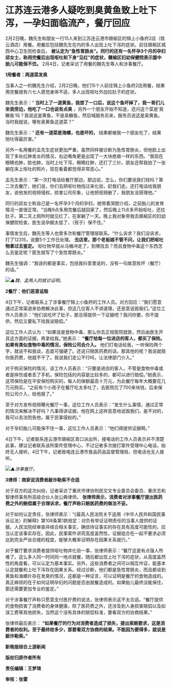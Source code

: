 # 江苏连云港多人疑吃到臭黄鱼致上吐下泻，一孕妇面临流产，餐厅回应

2月2日晚，魏先生和朋友一行15人来到江苏连云港市赣榆区的锦上小鱼府2店（桂云酒店）用餐。用餐后包括魏先生在内的多人出现上吐下泻的症状。前往赣榆区城西中心卫生院检查后，
**被认定为“急性胃肠炎”。同行的还有一名怀孕3个月的孕妇邱女士，称用完餐后出现呕吐和下身“见红”的症状，赣榆区妇幼保健院表示腹中胎儿可能保不住。**
2月4日，记者采访了用餐的魏先生等人和涉事餐厅。

**1用餐者：两道菜发臭**

当事人之一的魏先生介绍，2月2日晚，他们15个人前往锦上小鱼府2店用餐，结果用完餐就有六七人感觉身体不适，多人出现呕吐外加拉肚子的症状。

魏先生表示：“ **当时上了一道黄鱼，我尝了一口后，说这个鱼坏掉了，我一哥们儿坐我旁边，他吃了一口也说有点臭**
，另外一个朋友开始不知道，还问这个菜是‘臭鳜鱼’吗？我说这是黄鱼，不是臭鳜鱼，然后喊服务员来，服务员说这是臭黄鱼。当时我就说，哪有臭黄鱼这道菜？”

魏先生表示：“ **还有一道菜是海螺，也是坏的，** 结果都被我一个朋友吃了，结果他吐得最厉害。”

另外一名用餐的孟先生症状更加严重，虽然同样被诊断为急性胃肠炎，但他脸上出现了多处红肿发炎的情况，右边嘴角更是出现了一大块疤痕一样的东西。“我现在眼睛也肿，脸也肿。当时上吐下泻，眼睛红肿，还打了三针。朋友还帮我拍了一张躺在床上呕吐的照片，现在看着都觉得非常恶心。”

孟先生表示：“第一次打电话给餐厅那边，那边说，怎么，你们要讹我们钱吗？第二次去餐厅，她们说，你们去把呕吐物找过来化验，赶我们走。还打电话给我朋友，说他发的视频侵权，损害公司形象，让他把视频删了，我朋友没搭理他。”

同行的邱女士称自己是一名怀孕3个月的孕妇，她带着哭腔介绍，之前胎儿的发育情况一直很正常。“当晚9点多用完餐后就回家了，然后晚上11点多开始呕吐，还拉肚子。第二天上厕所时就见红了，在家躺了一天。晚上我对象带我去赣榆区的妇幼保健院检查，医生说孕酮太低了，（孩子）保不住。”

事情发生后，魏先生等人也曾多次和餐厅管理层联系。“什么诉求？我们没诉求，打了12315，说要5个工作日处理。
**去店里，那个老板娘不管不问，让我们把呕吐物拿过去鉴定。**
呕吐物早就从马桶冲走了，到哪找去？而且食物中毒这个东西怎么去鉴定呢？医生就写了个急性胃肠炎。”

魏先生强调：“我说的都是事实，包括我抖音里说的，没有一句故意败坏（餐厅）的话。”

![](https://inews.gtimg.com/newsapp_bt/0/15645450941/1000)_▲魏、孟两人的就诊证明。_

**2餐厅：他们恶意诋毁**

4日下午，记者联系上了涉事餐厅锦上小鱼府的工作人员。对方回应：“我们愿意通过正常渠道来协商解决此事，但这几位客人不讲道理，还恶意诋毁我们。”这位工作人员表示：“他们说吃坏了肚子，那总得提供一下证据吧？我问你要，你不提供，然后又要私下找我谈赔偿。”

这位工作人员认为：“如果说是食物中毒，那么你去正规医院就医，然后由医生开具这方面的证据，再拿给我。”她表示：
**“餐厅给每一位进店的客人，都买了保险。如果有类似食物中毒的情况，保险公司会介入。**
他们打电话给我，一听保险两个字，就说不和我谈，态度可强硬了。还说只赔医药费的话，那其他的呢？我说就赔你医药费，他就不干了。我说我们走公不行吗，让法律部门介入。”

对于购买保险的情况，该工作人员表示：“只要是进店的客人，不管是食物中毒或者是摔伤或者丢了手机，保险包括的内容是比较多的，都可以进行赔偿。”她表示，这项保险是在平安保险购买的，每人的保额最高十万元，为此餐厅每年大概要花几万元购买。“之前有个小孩子在餐厅吃太多吐了，去医院花了700来块钱，后来保险公司介入，给他报了。”

至于对方发布视频曝光餐厅一事，这位工作人员表示：“发生什么事情，通过正常的情况来解决不好吗？凡事得讲证据，他在网上这样恶意地诋毁我们，是不对的，我可以去法院告他，属于民事侵权的。”

对于孕妇胎儿可能保不住一事，这位工作人员表示：“他们得提供证据啊。”

4日下午，记者联系连云港市赣榆区青口派出所，接电话的工作人员表示并不清楚此事，建议记者联系该所案件受理中心，不过记者多次拨打案件受理中心电话，始终无人接听。4日下午，记者致电连云港市食品药品监督管理局，但电话也无人接听。

![](https://inews.gtimg.com/newsapp_bt/0/15645450944/1000)_▲涉事餐厅。_

**3律师：商家说消费者敲诈勒索不合适**

对于双方的这次纠纷，记者采访了重庆市律协刑民交叉专业委员会委员、重庆志和智律师事务所高级合伙人张公典律师。
**张律师表示，消费者对涉事餐厅提出医药费之外的赔偿属于合理诉求，餐厅声称只赔医药费的做法不妥。**

对于如何认定责任，张律师表示：“《最高人民法院关于适用〈中华人民共和国民事诉讼法〉的解释》第108条第1款规定：对负有举证证明责任的当事人提供的证据，人民法院经审查并结合相关事实，确信待证事实的存在具有高度可能性的，应当认定该事实存在。因此，民事案件讲究高度盖然性，证据组合在一起不要求必须达到完全严丝合缝的程度，能够大概率证明存在因果关系就行。”

对于餐厅要求消费者提供呕吐物并化验一事，张律师表示：“餐厅这是有点强人所难了。这么多人同一时间同一地点就餐，随后都出现上吐下泻的症状，从高度盖然性的角度看，可以认定为基本事实。另外，这些消费者之间可以相互作证，能基本认定就餐和上吐下泻存在因果关系。经过诊断，他们都是急性胃肠炎，而且都谈到黄鱼和海螺片存在发臭的情况，这都是一种证言，可以证明是餐厅的食物造成的。真正麻烦的在于如何证明孕妇的问题是否由就餐造成的。如果胎儿最终没能保住，那还需要更加专业的鉴定。”

对于涉事餐厅声称只愿意支付医疗费的说法，张律师表示这不太合适。“餐厅提供的食物损害了消费者的身体健康，除了医药费之外，还涉及到人身损害赔偿以及如误工费等其他损失，当然这个没有具体的赔偿标准，要看双方的协商结果。”

张律师最后表示：
**“如果餐厅的行为对消费者造成了损失，提出索赔要求，这是消费者的权利。至于最终给多少，那要看双方协商的结果。不能因为要得多，就说是敲诈勒索。”**

**新晚报综合上游新闻**

**版权归原作者所有**

**责任编辑：王梦琦**

**审核：张雷**

